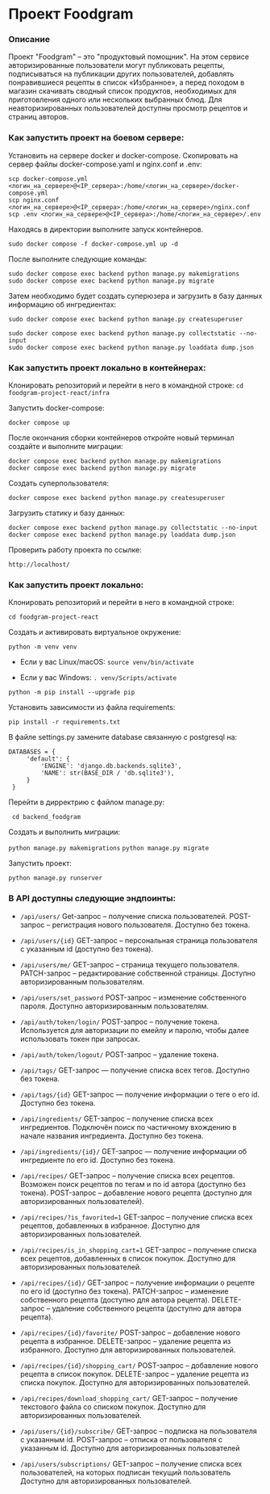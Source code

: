 # Проект Foodgram


### Описание
Проект "Foodgram" – это "продуктовый помощник". На этом сервисе авторизированные пользователи могут публиковать рецепты, подписываться на публикации других пользователей, добавлять понравившиеся рецепты в список «Избранное», а перед походом в магазин скачивать сводный список продуктов, необходимых для приготовления одного или нескольких выбранных блюд. Для неавторизированных пользователей доступны просмотр рецептов и страниц авторов. 

### Как запустить проект на боевом сервере:

Установить на сервере docker и docker-compose. Скопировать на сервер файлы docker-compose.yaml и nginx.conf и .env:

```
scp docker-compose.yml <логин_на_сервере>@<IP_сервера>:/home/<логин_на_сервере>/docker-compose.yml
scp nginx.conf <логин_на_сервере>@<IP_сервера>:/home/<логин_на_сервере>/nginx.conf
scp .env <логин_на_сервере>@<IP_сервера>:/home/<логин_на_сервере>/.env
```
Находясь в директории выполните запуск контейнеров.

```
sudo docker compose -f docker-compose.yml up -d

```
После выполните следующие команды:

```
sudo docker compose exec backend python manage.py makemigrations
sudo docker compose exec backend python manage.py migrate

```


Затем необходимо будет создать суперюзера и загрузить в базу данных информацию об ингредиентах:

```
sudo docker compose exec backend python manage.py createsuperuser

```
```
sudo docker compose exec backend python manage.py collectstatic --no-input 
sudo docker compose exec backend python manage.py loaddata dump.json

```
### Как запустить проект локально в контейнерах:

Клонировать репозиторий и перейти в него в командной строке:
``` cd foodgram-project-react/infra ```

Запустить docker-compose:

```
docker compose up

```

После окончания сборки контейнеров откройте новый терминал создайте и выполните миграции:

```
docker compose exec backend python manage.py makemigrations
docker compose exec backend python manage.py migrate

```

Создать суперпользователя:

```
docker compose exec backend python manage.py createsuperuser

```

Загрузить статику и базу данных:

```
docker compose exec backend python manage.py collectstatic --no-input
docker compose exec backend python manage.py loaddata dump.json

```

Проверить работу проекта по ссылке:

```
http://localhost/
```
### Как запустить проект локально:

Клонировать репозиторий и перейти в него в командной строке:

``` cd foodgram-project-react ``` 

Создать и активировать виртуальное окружение:

``` python -m venv venv ``` 

* Если у вас Linux/macOS:
    ``` source venv/bin/activate ``` 

* Если у вас Windows:
    ``` . venv/Scripts/activate ```
    
``` python -m pip install --upgrade pip ``` 

Установить зависимости из файла requirements:

``` pip install -r requirements.txt ```

В файле settings.py замените database связанную с postgresql на:

```
DATABASES = {
     'default': {
         'ENGINE': 'django.db.backends.sqlite3',
         'NAME': str(BASE_DIR / 'db.sqlite3'),
     }
 }
```

Перейти в дирректрию с файлом manage.py:

 ``` cd backend_foodgram```

Создать и выполнить миграции:

``` python manage.py makemigrations ```
``` python manage.py migrate ``` 

Запустить проект:

``` python manage.py runserver ``` 

### В API доступны следующие эндпоинты:

* ```/api/users/```  Get-запрос – получение списка пользователей. POST-запрос – регистрация нового пользователя. Доступно без токена.

* ```/api/users/{id}``` GET-запрос – персональная страница пользователя с указанным id (доступно без токена).

* ```/api/users/me/``` GET-запрос – страница текущего пользователя. PATCH-запрос – редактирование собственной страницы. Доступно авторизированным пользователям. 

* ```/api/users/set_password``` POST-запрос – изменение собственного пароля. Доступно авторизированным пользователям. 

* ```/api/auth/token/login/``` POST-запрос – получение токена. Используется для авторизации по емейлу и паролю, чтобы далее использовать токен при запросах.

* ```/api/auth/token/logout/``` POST-запрос – удаление токена. 

* ```/api/tags/``` GET-запрос — получение списка всех тегов. Доступно без токена.

* ```/api/tags/{id}``` GET-запрос — получение информации о теге о его id. Доступно без токена. 

* ```/api/ingredients/``` GET-запрос – получение списка всех ингредиентов. Подключён поиск по частичному вхождению в начале названия ингредиента. Доступно без токена. 

* ```/api/ingredients/{id}/``` GET-запрос — получение информации об ингредиенте по его id. Доступно без токена. 

* ```/api/recipes/``` GET-запрос – получение списка всех рецептов. Возможен поиск рецептов по тегам и по id автора (доступно без токена). POST-запрос – добавление нового рецепта (доступно для авторизированных пользователей).

* ```/api/recipes/?is_favorited=1``` GET-запрос – получение списка всех рецептов, добавленных в избранное. Доступно для авторизированных пользователей. 

* ```/api/recipes/is_in_shopping_cart=1``` GET-запрос – получение списка всех рецептов, добавленных в список покупок. Доступно для авторизированных пользователей. 

* ```/api/recipes/{id}/``` GET-запрос – получение информации о рецепте по его id (доступно без токена). PATCH-запрос – изменение собственного рецепта (доступно для автора рецепта). DELETE-запрос – удаление собственного рецепта (доступно для автора рецепта).

* ```/api/recipes/{id}/favorite/``` POST-запрос – добавление нового рецепта в избранное. DELETE-запрос – удаление рецепта из избранного. Доступно для авторизированных пользователей. 

* ```/api/recipes/{id}/shopping_cart/``` POST-запрос – добавление нового рецепта в список покупок. DELETE-запрос – удаление рецепта из списка покупок. Доступно для авторизированных пользователей. 

* ```/api/recipes/download_shopping_cart/``` GET-запрос – получение текстового файла со списком покупок. Доступно для авторизированных пользователей. 

* ```/api/users/{id}/subscribe/``` GET-запрос – подписка на пользователя с указанным id. POST-запрос – отписка от пользователя с указанным id. Доступно для авторизированных пользователей

* ```/api/users/subscriptions/``` GET-запрос – получение списка всех пользователей, на которых подписан текущий пользователь Доступно для авторизированных пользователей. 
